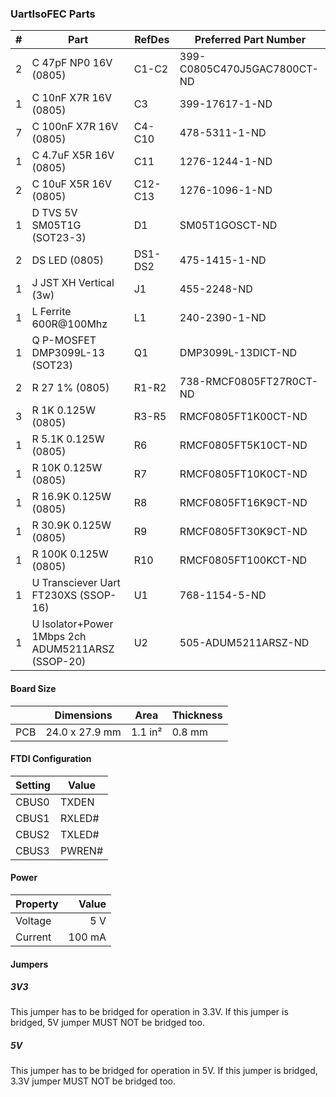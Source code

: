 ### UartIsoFEC Parts

|  # | Part                                              | RefDes  | Preferred Part Number       |
|---:|---------------------------------------------------|---------|-----------------------------|
|  2 | C 47pF NP0 16V (0805)                             | C1-C2   | 399-C0805C470J5GAC7800CT-ND |
|  1 | C 10nF X7R 16V (0805)                             | C3      | 399-17617-1-ND              |
|  7 | C 100nF X7R 16V (0805)                            | C4-C10  | 478-5311-1-ND               |
|  1 | C 4.7uF X5R 16V (0805)                            | C11     | 1276-1244-1-ND              |
|  2 | C 10uF X5R 16V (0805)                             | C12-C13 | 1276-1096-1-ND              |
|  1 | D TVS 5V SM05T1G (SOT23-3)                        | D1      | SM05T1GOSCT-ND              |
|  2 | DS LED (0805)                                     | DS1-DS2 | 475-1415-1-ND               |
|  1 | J JST XH Vertical (3w)                            | J1      | 455-2248-ND                 |
|  1 | L Ferrite 600R@100Mhz                             | L1      | 240-2390-1-ND               |
|  1 | Q P-MOSFET DMP3099L-13 (SOT23)                    | Q1      | DMP3099L-13DICT-ND          |
|  2 | R 27 1% (0805)                                    | R1-R2   | 738-RMCF0805FT27R0CT-ND     |
|  3 | R 1K 0.125W (0805)                                | R3-R5   | RMCF0805FT1K00CT-ND         |
|  1 | R 5.1K 0.125W (0805)                              | R6      | RMCF0805FT5K10CT-ND         |
|  1 | R 10K 0.125W (0805)                               | R7      | RMCF0805FT10K0CT-ND         |
|  1 | R 16.9K 0.125W (0805)                             | R8      | RMCF0805FT16K9CT-ND         |
|  1 | R 30.9K 0.125W (0805)                             | R9      | RMCF0805FT30K9CT-ND         |
|  1 | R 100K 0.125W (0805)                              | R10     | RMCF0805FT100KCT-ND         |
|  1 | U Transciever Uart FT230XS (SSOP-16)              | U1      | 768-1154-5-ND               |
|  1 | U Isolator+Power 1Mbps 2ch ADUM5211ARSZ (SSOP-20) | U2      | 505-ADUM5211ARSZ-ND         |


#### Board Size

|       |      Dimensions | Area    | Thickness |
|-------|-----------------|---------|-----------|
| PCB   |  24.0 x 27.9 mm | 1.1 in² |    0.8 mm |


#### FTDI Configuration

| Setting | Value  |
|---------|--------|
| CBUS0   | TXDEN  |
| CBUS1   | RXLED# |
| CBUS2   | TXLED# |
| CBUS3   | PWREN# |


#### Power

| Property | Value  |
|----------|-------:|
| Voltage  |    5 V |
| Current  | 100 mA |


#### Jumpers

##### 3V3

This jumper has to be bridged for operation in 3.3V. If this jumper is bridged,
5V jumper MUST NOT be bridged too.

##### 5V

This jumper has to be bridged for operation in 5V. If this jumper is bridged,
3.3V jumper MUST NOT be bridged too.
